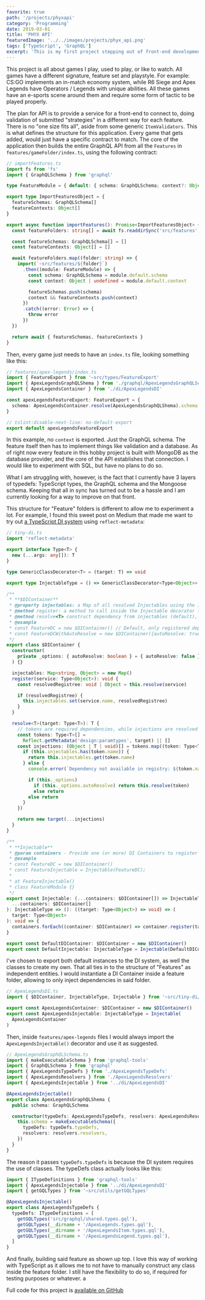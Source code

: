 ```yaml
---
favorite: true
path: '/projects/phyxapi'
category: 'Programming'
date: 2019-03-01
title: 'PHYX API'
featuredImage: '../../images/projects/phyx_api.png'
tags: ['TypeScript', 'GraphQL']
excerpt: 'This is my first project stepping out of front-end development and into back-end development. The stack consists of Apollo Server (GraphQL), TypeScript and a Dependency Injection Container.'
---
```


This project is all about games I play, used to play, or like to watch. All games have a different signature, feature set and playstyle. For example: CS:GO implements an in-match economy system, while R6 Siege and Apex Legends have Operators / Legends with unique abilities. All these games have an e-sports scene around them and require some form of tactic to be played properly.

The plan for API is to provide a service for a front-end to connect to, doing validation of submitted "strategies" in a different way for each feature. There is no "one size fits all", aside from some generic `ItemValidators`. This is what defines the structure for this application. Every game that gets added, would just have a specific contract to match. The core of the application then builds the entire GraphQL API from all the `Features` in `features/gameFolder/index.ts`, using the following contract:

```typescript
// importFeatures.ts
import fs from 'fs'
import { GraphQLSchema } from 'graphql'

type FeatureModule = { default: { schema: GraphQLSchema; context?: Object } }

export type ImportFeaturesObject = {
  featureSchemas: GraphQLSchema[]
  featureContexts: Object[]
}

export async function importFeatures(): Promise<ImportFeaturesObject> {
  const featureFolders: string[] = await fs.readdirSync('src/features', 'utf8')

  const featureSchemas: GraphQLSchema[] = []
  const featureContexts: Object[] = []

  await featureFolders.map((folder: string) => {
    import(`~src/features/${folder}`)
      .then((module: FeatureModule) => {
        const schema: GraphQLSchema = module.default.schema
        const context: Object | undefined = module.default.context

        featureSchemas.push(schema)
        context && featureContexts.push(context)
      })
      .catch((error: Error) => {
        throw error
      })
  })

  return await { featureSchemas, featureContexts }
}
```

Then, every game just needs to have an `index.ts` file, looking something like this:

```typescript
// features/apex-legends/index.ts
import { FeatureExport } from '~src/types/FeatureExport'
import { ApexLegendsGraphQLShema } from './graphql/ApexLegendsGraphQLSchema'
import { ApexLegendsContainer } from './di/ApexLegendsDI'

const apexLegendsFeatureExport: FeatureExport = {
  schema: ApexLegendsContainer.resolve(ApexLegendsGraphQLShema).schema,
}

// tslint:disable-next-line: no-default-export
export default apexLegendsFeatureExport
```

In this example, no `context` is exported. Just the GraphQL schema. The feature itself then has to implement things like validation and a database. As of right now every feature in this hobby project is built with MongoDB as the database provider, and the core of the API establishes that connection. I would like to experiment with SQL, but have no plans to do so.

What I am struggling with, however, is the fact that I currently have 3 layers of typedefs: TypeScript types, the GraphQL schema and the Mongoose schema. Keeping that all in sync has turned out to be a hassle and I am currently looking for a way to improve on that front.

This structure for "Feature" folders is different to allow me to experiment a lot. For example, I found this sweet post on Medium that made me want to try out [a TypeScript DI system](https://medium.com/@OlegVaraksin/minimalistic-dependency-injection-di-container-in-typescript-2ce93d1c303b) using `reflect-metadata`:

```typescript
// tiny-di.ts
import 'reflect-metadata'

export interface Type<T> {
  new (...args: any[]): T
}

type GenericClassDecorator<T> = (target: T) => void

export type InjectableType = () => GenericClassDecorator<Type<Object>>

/**
 * **$DIContainer**
 * @property injectables: a Map of all resolved Injectables using the Injectable(containerRef) Decorator
 * @method register: a method to call inside the Injectable decorator to add a dependency to the list
 * @method resolve<T> construct dependency from injectables (default), or resolve dependencies manually
 * @example
 * const FeatureDC = new $DIContainer() // Default, only registered dependencies will resolve using this Container construction
 * const FeatureDCWithAutoResolve = new $DIContainer({autoResolve: true}) // This will also resolve ANY dependency not explicitly listed in the 'registered' Map
 */
export class $DIContainer {
  constructor(
    private _options: { autoResolve: boolean } = { autoResolve: false }
  ) {}

  injectables: Map<string, Object> = new Map()
  register(service: Type<Object>): void {
    const resolvedRegistree: void | Object = this.resolve(service)

    if (resolvedRegistree) {
      this.injectables.set(service.name, resolvedRegistree)
    }
  }

  resolve<T>(target: Type<T>): T {
    // tokens are required dependencies, while injections are resolved tokens from the DIContainer
    const tokens: Type<T>[] =
      Reflect.getMetadata('design:paramtypes', target) || []
    const injections: (Object | T | void)[] = tokens.map((token: Type<T>) => {
      if (this.injectables.has(token.name)) {
        return this.injectables.get(token.name)
      } else {
        console.error(`Dependency not available in registry: ${token.name}.`)

        if (this._options)
          if (this._options.autoResolve) return this.resolve(token)
          else return
        else return
      }
    })

    return new target(...injections)
  }
}

/**
 * **Injectable**
 * @param containers - Provide one (or more) DI Containers to register this dependency in. It is curried so that
 * @example
 * const FeatureDC = new $DIContainer()
 * const FeatureInjectable = Injectable(FeatureDC);
 *
 * at FeatureInjectable()
 * class FeatureModule {}
 */
export const Injectable: (...containers: $DIContainer[]) => InjectableType = (
  ...containers: $DIContainer[]
): InjectableType => (): ((target: Type<Object>) => void) => (
  target: Type<Object>
): void => {
  containers.forEach((container: $DIContainer) => container.register(target)) // do something with `target`, e.g. some kind of validation or passing it to the DIContainer and store them
}

export const DefaultDIContainer: $DIContainer = new $DIContainer()
export const DefaultInjectable: InjectableType = Injectable(DefaultDIContainer)
```

I've chosen to export both default instances to the DI system, as well the classes to create my own. That all ties in to the structure of "Features" as independent entities. I would instantiate a DI Container inside a feature folder, allowing to only inject dependencies in said folder.

```typescript
// ApexLegendsDI.ts
import { $DIContainer, InjectableType, Injectable } from '~src/tiny-di/tiny-di'

export const ApexLegendsContainer: $DIContainer = new $DIContainer()
export const ApexLegendsInjectable: InjectableType = Injectable(
  ApexLegendsContainer
)
```

Then, inside `features/apex-legends` files I would always import the `ApexLegendsInjectable()` decorator and use it as suggested.

```typescript
// ApexLegendsGraphQLSchema.ts
import { makeExecutableSchema } from 'graphql-tools'
import { GraphQLSchema } from 'graphql'
import { ApexLegendsTypeDefs } from './ApexLegendsTypeDefs'
import { ApexLegendsResolvers } from './ApexLegendsResolvers'
import { ApexLegendsInjectable } from '../di/ApexLegendsDI'

@ApexLegendsInjectable()
export class ApexLegendsGraphQLShema {
  public schema: GraphQLSchema

  constructor(typeDefs: ApexLegendsTypeDefs, resolvers: ApexLegendsResolvers) {
    this.schema = makeExecutableSchema({
      typeDefs: typeDefs.typeDefs,
      resolvers: resolvers.resolvers,
    })
  }
}
```

The reason it passes `typeDefs.typeDefs` is because the DI system requires the use of classes. The typeDefs class actually looks like this:

```typescript
import { ITypeDefinitions } from 'graphql-tools'
import { ApexLegendsInjectable } from '../di/ApexLegendsDI'
import { getGQLTypes } from '~src/utils/getGQLTypes'

@ApexLegendsInjectable()
export class ApexLegendsTypeDefs {
  typeDefs: ITypeDefinitions = [
    getGQLTypes('src/graphql/shared.types.gql'),
    getGQLTypes(__dirname + '/ApexLegends.types.gql'),
    getGQLTypes(__dirname + '/ApexLegendsItem.types.gql'),
    getGQLTypes(__dirname + '/ApexLegendsLegend.types.gql'),
  ]
}
```

And finally, building said feature as shown up top. I love this way of working with TypeScript as it allows me to not have to manually construct any class inside the feature folder. I still have the flexibility to do so, if required for testing purposes or whatever. a

Full code for this project is [available on GitHub](https://github.com/CSMR-DB/phyx-api)
